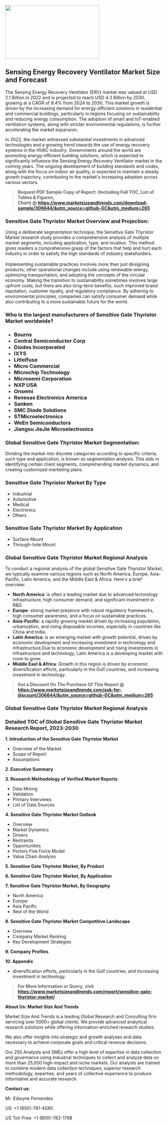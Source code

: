 <p><img class="alignnone size-medium wp-image-20088" src="https://ffe5etoiles.com/wp-content/uploads/2024/12/MST1-300x171.png" alt="" width="300" height="171" /></p><h2>Sensing Energy Recovery Ventilator Market Size and Forecast</h2><p>The Sensing Energy Recovery Ventilator (ERV) market was valued at USD 2.1 Billion in 2022 and is projected to reach USD 4.3 Billion by 2030, growing at a CAGR of 9.4% from 2024 to 2030. This market growth is driven by the increasing demand for energy-efficient solutions in residential and commercial buildings, particularly in regions focusing on sustainability and reducing energy consumption. The adoption of smart and IoT-enabled ventilation systems, along with stricter environmental regulations, is further accelerating the market expansion.</p><p>In 2022, the market witnessed substantial investments in advanced technologies and a growing trend towards the use of energy recovery systems in the HVAC industry. Governments around the world are promoting energy-efficient building solutions, which is expected to significantly influence the Sensing Energy Recovery Ventilator market in the coming years. The ongoing development of building standards and codes, along with the focus on indoor air quality, is expected to maintain a steady growth trajectory, contributing to the market's increasing adoption across various sectors.</p></p><blockquote id="" class=""><strong>Request PDF Sample Copy of Report: (Including Full TOC, List of Tables &amp; Figures, Chart)&nbsp;@&nbsp;<strong><a href="https://www.marketsizeandtrends.com/download-sample/306644/&utm_source=github-GC&utm_medium=265" target="_blank">https://www.marketsizeandtrends.com/download-sample/306644/&utm_source=github-GC&utm_medium=265</a></strong></strong></blockquote><h3 id="" class="">Sensitive Gate Thyristor Market&nbsp;Overview and Projection:</h3><p id="" class="">Using a deliberate segmentation technique, the Sensitive Gate Thyristor Market research study provides a comprehensive analysis of multiple market segments, including application, type, and location. This method gives readers a comprehensive grasp of the factors that help and hurt each industry in order to satisfy the high standards of industry stakeholders. <br /> <br />Implementing sustainable practices involves more than just designing products; other operational changes include using renewable energy, optimizing transportation, and adopting the concepts of the circular economy. Making the transition to sustainability sometimes involves large upfront costs, but there are also long-term benefits, such improved brand reputation, customer loyalty, and regulatory compliance. By adhering to environmental principles, companies can satisfy consumer demand while also contributing to a more sustainable future for the world.</p><h3 id="" class="">Who is the largest manufacturers of&nbsp;Sensitive Gate Thyristor Market worldwide?</h3><h3 class=""><p><ul><li>Bourns </li><li> Central Semiconductor Corp </li><li> Diodes Incorporated </li><li> IXYS </li><li> Littelfuse </li><li> Micro Commercial </li><li> Microchip Technology </li><li> Microsemi Corporation </li><li> NXP USA </li><li> Onsemi </li><li> Renesas Electronics America </li><li> Sanken </li><li> SMC Diode Solutions </li><li> STMicroelectronics </li><li> WeEn Semiconductors </li><li> Jiangsu JieJie Microelectronics</li></ul></p></h3><h3 id="" class="">Global&nbsp;Sensitive Gate Thyristor Market Segmentation:</h3><p id="" class="">Dividing the market into discrete categories according to specific criteria, such type and application, is known as segmentation analysis. This aids in identifying certain client segments, comprehending market dynamics, and creating customized marketing plans.</p><h3 id="" class="">Sensitive Gate Thyristor Market&nbsp;By Type</h3><p><p><ul><li>Industrial</li><li> Automotive</li><li> Medical</li><li> Electronics</li><li> Others</p></li></ul></p></p><h3 id="" class="">Sensitive Gate Thyristor Market&nbsp;By Application</h3><p class=""><p><ul><li>Surface Mount</li><li> Through-hole Mount</li></ul></p></p><h3 id="" class="">Global Sensitive Gate Thyristor Market Regional Analysis</h3><p id="" class="">To conduct a regional analysis of the global Sensitive Gate Thyristor Market, we typically examine various regions such as North America, Europe, Asia-Pacific, Latin America, and the Middle East &amp; Africa. Here's a brief overview:</p><ul><li><strong>North America</strong>: is often a leading market due to advanced technology infrastructure, high consumer demand, and significant investment in R&amp;D.</li><li><strong>Europe</strong>: strong market presence with robust regulatory frameworks, high consumer awareness, and a focus on sustainable practices.</li><li><strong>Asia-Pacific</strong>: a rapidly growing market driven by increasing population, urbanization, and rising disposable incomes, especially in countries like China and India.</li><li><strong>Latin America</strong>: is an emerging market with growth potential, driven by economic development and increasing investment in technology and infrastructure.Due to economic development and rising investments in infrastructure and technology, Latin America is a developing market with room to grow.</li><li><strong>Middle East &amp; Africa</strong>: Growth in this region is driven by economic diversification efforts, particularly in the Gulf countries, and increasing investment in technology.</li></ul><blockquote id="" class=""><strong>Get a Discount On The Purchase Of This Report @ <strong><a href="https://www.marketsizeandtrends.com/ask-for-discount/306644/&utm_source=github-GC&utm_medium=265" target="_blank">https://www.marketsizeandtrends.com/ask-for-discount/306644/&utm_source=github-GC&utm_medium=265</a></strong></strong></blockquote><h3 id="" class="">Global Sensitive Gate Thyristor Market Regional Analysis</h3><h3 id="" class="">Detailed TOC of Global Sensitive Gate Thyristor Market Research Report, 2023-2030</h3><p id="" class=""><strong>1. Introduction of the Sensitive Gate Thyristor Market</strong></p><ul><li>Overview of the Market</li><li>Scope of Report</li><li>Assumptions</li></ul><p id="" class=""><strong>2. Executive Summary</strong></p><p id="" class=""><strong>3. Research Methodology of Verified Market Reports</strong></p><ul><li>Data Mining</li><li>Validation</li><li>Primary Interviews</li><li>List of Data Sources</li></ul><p id="" class=""><strong>4. Sensitive Gate Thyristor Market Outlook</strong></p><ul><li>Overview</li><li>Market Dynamics</li><li>Drivers</li><li>Restraints</li><li>Opportunities</li><li>Porters Five Force Model</li><li>Value Chain Analysis</li></ul><p id="" class=""><strong>5. Sensitive Gate Thyristor Market, By Product</strong></p><p id="" class=""><strong>6. Sensitive Gate Thyristor Market, By Application</strong></p><p id="" class=""><strong>7. Sensitive Gate Thyristor Market, By Geography</strong></p><ul><li>North America</li><li>Europe</li><li>Asia Pacific</li><li>Rest of the World</li></ul><p id="" class=""><strong>8. Sensitive Gate Thyristor Market Competitive Landscape</strong></p><ul><li>Overview</li><li>Company Market Ranking</li><li>Key Development Strategies</li></ul><p id="" class=""><strong>9. Company Profiles</strong></p><p id="" class=""><strong>10. Appendix</strong></p><ul><li>diversification efforts, particularly in the Gulf countries, and increasing investment in technology.</li></ul><blockquote id="" class=""><strong>For More Information or Query, visit <strong><strong><a href="https://www.marketsizeandtrends.com/report/sensitive-gate-thyristor-market/" target="_blank">https://www.marketsizeandtrends.com/report/sensitive-gate-thyristor-market/</a></strong></strong></strong></blockquote><p id="" class=""><strong>About Us: Market Size And Trends</strong></p><p id="" class="">Market Size And Trends is a leading Global Research and Consulting firm servicing over 5000+ global clients. We provide advanced analytical research solutions while offering information-enriched research studies.</p><p id="" class="">We also offer insights into strategic and growth analyses and data necessary to achieve corporate goals and critical revenue decisions.</p><p id="" class="">Our 250 Analysts and SMEs offer a high level of expertise in data collection and governance using industrial techniques to collect and analyze data on more than 25,000 high-impact and niche markets. Our analysts are trained to combine modern data collection techniques, superior research methodology, expertise, and years of collective experience to produce informative and accurate research.</p><p id="" class=""><strong>Contact us:</strong></p><p id="" class="">Mr. Edwyne Fernandes</p><p id="" class="">US: +1 (650)-781-4080</p><p id="" class="">US Toll-Free: +1 (800)-782-1768</p>
